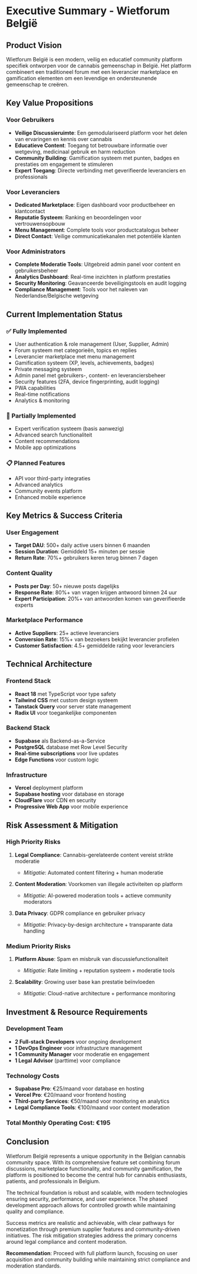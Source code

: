 # Executive Summary - Wietforum België

## Product Vision
Wietforum België is een modern, veilig en educatief community platform specifiek ontworpen voor de cannabis gemeenschap in België. Het platform combineert een traditioneel forum met een leverancier marketplace en gamification elementen om een levendige en ondersteunende gemeenschap te creëren.

## Key Value Propositions

### Voor Gebruikers
- **Veilige Discussieruimte**: Een gemodulariseerd platform voor het delen van ervaringen en kennis over cannabis
- **Educatieve Content**: Toegang tot betrouwbare informatie over wetgeving, medicinaal gebruik en harm reduction
- **Community Building**: Gamification systeem met punten, badges en prestaties om engagement te stimuleren
- **Expert Toegang**: Directe verbinding met geverifieerde leveranciers en professionals

### Voor Leveranciers
- **Dedicated Marketplace**: Eigen dashboard voor productbeheer en klantcontact
- **Reputatie Systeem**: Ranking en beoordelingen voor vertrouwensopbouw
- **Menu Management**: Complete tools voor productcatalogus beheer
- **Direct Contact**: Veilige communicatiekanalen met potentiële klanten

### Voor Administrators
- **Complete Moderatie Tools**: Uitgebreid admin panel voor content en gebruikersbeheer
- **Analytics Dashboard**: Real-time inzichten in platform prestaties
- **Security Monitoring**: Geavanceerde beveiligingstools en audit logging
- **Compliance Management**: Tools voor het naleven van Nederlandse/Belgische wetgeving

## Current Implementation Status

### ✅ Fully Implemented
- User authentication & role management (User, Supplier, Admin)
- Forum systeem met categorieën, topics en replies
- Leverancier marketplace met menu management
- Gamification systeem (XP, levels, achievements, badges)
- Private messaging systeem
- Admin panel met gebruikers-, content- en leveranciersbeheer
- Security features (2FA, device fingerprinting, audit logging)
- PWA capabilities
- Real-time notifications
- Analytics & monitoring

### 🚧 Partially Implemented
- Expert verification systeem (basis aanwezig)
- Advanced search functionaliteit
- Content recommendations
- Mobile app optimizations

### 📋 Planned Features
- API voor third-party integraties
- Advanced analytics
- Community events platform
- Enhanced mobile experience

## Key Metrics & Success Criteria

### User Engagement
- **Target DAU**: 500+ daily active users binnen 6 maanden
- **Session Duration**: Gemiddeld 15+ minuten per sessie
- **Return Rate**: 70%+ gebruikers keren terug binnen 7 dagen

### Content Quality
- **Posts per Day**: 50+ nieuwe posts dagelijks
- **Response Rate**: 80%+ van vragen krijgen antwoord binnen 24 uur
- **Expert Participation**: 20%+ van antwoorden komen van geverifieerde experts

### Marketplace Performance
- **Active Suppliers**: 25+ actieve leveranciers
- **Conversion Rate**: 15%+ van bezoekers bekijkt leverancier profielen
- **Customer Satisfaction**: 4.5+ gemiddelde rating voor leveranciers

## Technical Architecture

### Frontend Stack
- **React 18** met TypeScript voor type safety
- **Tailwind CSS** met custom design systeem
- **Tanstack Query** voor server state management
- **Radix UI** voor toegankelijke componenten

### Backend Stack
- **Supabase** als Backend-as-a-Service
- **PostgreSQL** database met Row Level Security
- **Real-time subscriptions** voor live updates
- **Edge Functions** voor custom logic

### Infrastructure
- **Vercel** deployment platform
- **Supabase hosting** voor database en storage
- **CloudFlare** voor CDN en security
- **Progressive Web App** voor mobile experience

## Risk Assessment & Mitigation

### High Priority Risks
1. **Legal Compliance**: Cannabis-gerelateerde content vereist strikte moderatie
   - *Mitigatie*: Automated content filtering + human moderatie
   
2. **Content Moderation**: Voorkomen van illegale activiteiten op platform
   - *Mitigatie*: AI-powered moderation tools + actieve community moderators
   
3. **Data Privacy**: GDPR compliance en gebruiker privacy
   - *Mitigatie*: Privacy-by-design architecture + transparante data handling

### Medium Priority Risks
1. **Platform Abuse**: Spam en misbruik van discussiefunctionaliteit
   - *Mitigatie*: Rate limiting + reputation systeem + moderatie tools
   
2. **Scalability**: Growing user base kan prestatie beïnvloeden
   - *Mitigatie*: Cloud-native architecture + performance monitoring

## Investment & Resource Requirements

### Development Team
- **2 Full-stack Developers** voor ongoing development
- **1 DevOps Engineer** voor infrastructure management
- **1 Community Manager** voor moderatie en engagement
- **1 Legal Advisor** (parttime) voor compliance

### Technology Costs
- **Supabase Pro**: €25/maand voor database en hosting
- **Vercel Pro**: €20/maand voor frontend hosting
- **Third-party Services**: €50/maand voor monitoring en analytics
- **Legal Compliance Tools**: €100/maand voor content moderation

### Total Monthly Operating Cost: €195

## Conclusion

Wietforum België represents a unique opportunity in the Belgian cannabis community space. With its comprehensive feature set combining forum discussions, marketplace functionality, and community gamification, the platform is positioned to become the central hub for cannabis enthusiasts, patients, and professionals in Belgium.

The technical foundation is robust and scalable, with modern technologies ensuring security, performance, and user experience. The phased development approach allows for controlled growth while maintaining quality and compliance.

Success metrics are realistic and achievable, with clear pathways for monetization through premium supplier features and community-driven initiatives. The risk mitigation strategies address the primary concerns around legal compliance and content moderation.

**Recommendation**: Proceed with full platform launch, focusing on user acquisition and community building while maintaining strict compliance and moderation standards.